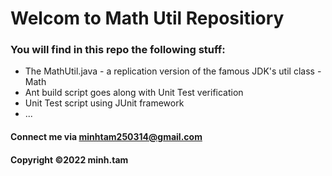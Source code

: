 # Welcom to Math Util Repositiory

### You will find in this repo the following stuff: 
* The MathUtil.java - a replication version of the famous JDK's util class - Math 
* Ant build script goes along with Unit Test verification
* Unit Test script using JUnit framework
* ...

#### Connect me via minhtam250314@gmail.com

#### Copyright &#169;2022 minh.tam